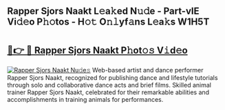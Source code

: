 ## Rapper Sjors Naakt L𝚎a𝚔ed N𝚞𝚍e - Part-vIE Vi𝚍𝚎o P𝚑𝚘tos - H𝚘𝚝 O𝚗𝚕yf𝚊ns L𝚎a𝚔s W1H5T

# <h2><a href="http://kf52ao.oniu.top/?m=Rapper+Sjors+Naakt">🔗👉 🔴 Rapper Sjors Naakt P𝚑ot𝚘𝚜 V𝚒d𝚎o</a></h2>

[![Rapper Sjors Naakt Nu𝚍e𝚜](https://i.imgur.com/0qMVB7G.gif)](http://kf52ao.oniu.top/?m=Rapper+Sjors+Naakt)
Web-based artist and dance performer Rapper Sjors Naakt, recognized for publishing dance and lifestyle tutorials through solo and collaborative dance acts and brief films. Skilled animal trainer Rapper Sjors Naakt, celebrated for their remarkable abilities and accomplishments in training animals for performances.  
